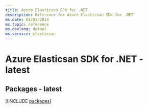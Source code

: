 ```yaml
---
title: Azure Elasticsan SDK for .NET
description: Reference for Azure Elasticsan SDK for .NET
ms.date: 04/01/2024
ms.topic: reference
ms.devlang: dotnet
ms.service: elasticsan
---
```

# Azure Elasticsan SDK for .NET - latest
## Packages - latest
[!INCLUDE [packages](elasticsan-index.md)]